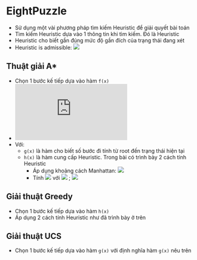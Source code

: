 # EightPuzzle  

- Sử dụng một vài phương pháp tìm kiếm Heuristic để giải quyết bài toán  
- Tìm kiếm Heuristic dựa vào 1 thông tin khi tìm kiếm. Đó là Heuristic  
- Heuristic cho biết gần đúng mức độ gần đích của trạng thái đang xét  
- Heuristic is admissible: ![](https://latex.codecogs.com/svg.latex?0\leq&space;h(x)\leq&space;h'(x))  

## Thuật giải A*  

- Chọn 1 bước kế tiếp dựa vào hàm `f(x)`  
- ![](https://latex.codecogs.com/svg.latex?f(x)&space;=&space;g(x)&space;&plus;&space;h(x))  
- Với:
  - `g(x)` là hàm cho biết số bước đi tính từ root đến trạng thái hiện tại  
  - `h(x)` là hàm cung cấp Heuristic. Trong bài có trình bày 2 cách tính Heuristic  
    - Áp dụng khoảng cách Manhattan: ![](https://latex.codecogs.com/svg.latex?\inline&space;h_{1}(x)=\sum_{i=1}^{2}|state_{i}&space;-&space;goal_{i}|)  
    - Tính ![](https://latex.codecogs.com/svg.latex?\inline&space;h_{2}(x)=\sum_{i=1}^{8}\delta&space;(state_{i},&space;goal_{i})) với ![](https://latex.codecogs.com/svg.latex?\inline&space;\delta&space;(state_{i},&space;goal_{i})=0\Leftrightarrow&space;state_{i}\equiv&space;goal_{i}) ; ![](https://latex.codecogs.com/svg.latex?\inline&space;\delta&space;(state_{i},&space;goal_{i})=1\Leftrightarrow&space;state_{i}\not\equiv&space;goal_{i})  

## Giải thuật Greedy  

- Chọn 1 bước kế tiếp dựa vào hàm `h(x)`  
- Áp dụng 2 cách tính Heuristic như đã trình bày ở trên  

## Giải thuật UCS  

- Chọn 1 bước kế tiếp dựa vào hàm `g(x)` với định nghĩa hàm `g(x)` nêu trên  
